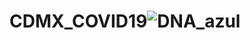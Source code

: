 # CDMX_COVID19![DNA_azul](https://user-images.githubusercontent.com/60819833/129459131-5059407a-ec93-4d9f-9d47-f4f6d9f1dd53.jpg)
